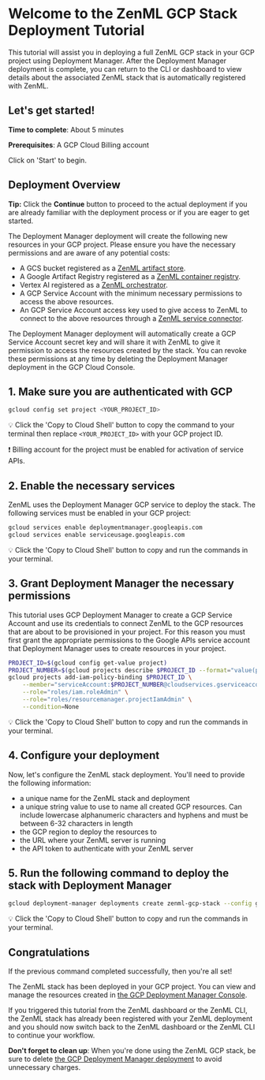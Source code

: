 # Welcome to the ZenML GCP Stack Deployment Tutorial

This tutorial will assist you in deploying a full ZenML GCP stack in your
GCP project using Deployment Manager. After the Deployment Manager deployment is
complete, you can return to the CLI or dashboard to view details about the
associated ZenML stack that is automatically registered with ZenML.

## Let's get started!

**Time to complete**: About 5 minutes

**Prerequisites**: A GCP Cloud Billing account

Click on 'Start' to begin.

## Deployment Overview

**Tip:** Click the **Continue** button to proceed to the actual deployment if
you are already familiar with the deployment process or if you are eager to get
started.

The Deployment Manager deployment will create the following new resources in
your GCP project. Please ensure you have the necessary permissions and are aware
of any potential costs:

- A GCS bucket registered as a [ZenML artifact store](https://docs.zenml.io/stack-components/artifact-stores/gcp).
- A Google Artifact Registry registered as a [ZenML container registry](https://docs.zenml.io/stack-components/container-registries/gcp).
- Vertex AI registered as a [ZenML orchestrator](https://docs.zenml.io/stack-components/orchestrators/vertex).
- A GCP Service Account with the minimum necessary permissions to access the
above resources.
- An GCP Service Account access key used to give access to ZenML to connect to
the above resources through a [ZenML service connector](https://docs.zenml.io/how-to/auth-management/gcp-service-connector).

The Deployment Manager deployment will automatically create a GCP Service
Account secret key and will share it with ZenML to give it permission to access
the resources created by the stack. You can revoke these permissions at any time
by deleting the Deployment Manager deployment in the GCP Cloud Console.

## 1. Make sure you are authenticated with GCP

```sh
gcloud config set project <YOUR_PROJECT_ID>
```

💡 Click the 'Copy to Cloud Shell' button to copy the command to your
terminal then replace `<YOUR_PROJECT_ID>` with your GCP project ID.

❗ Billing account for the project must be enabled for activation of
service APIs.

## 2. Enable the necessary services

ZenML uses the Deployment Manager GCP service to deploy the stack. The following
services must be enabled in your GCP project:

```sh
gcloud services enable deploymentmanager.googleapis.com
gcloud services enable serviceusage.googleapis.com
```

💡 Click the 'Copy to Cloud Shell' button to copy and run the commands in your terminal.

## 3. Grant Deployment Manager the necessary permissions

This tutorial uses GCP Deployment Manager to create a GCP Service Account and
use its credentials to connect ZenML to the GCP resources that are about to be
provisioned in your project. For this reason you must first grant the
appropriate permissions to the Google APIs service account that Deployment
Manager uses to create resources in your project.

```sh
PROJECT_ID=$(gcloud config get-value project)
PROJECT_NUMBER=$(gcloud projects describe $PROJECT_ID --format="value(projectNumber)")
gcloud projects add-iam-policy-binding $PROJECT_ID \
    --member="serviceAccount:$PROJECT_NUMBER@cloudservices.gserviceaccount.com" \
    --role="roles/iam.roleAdmin" \
    --role="roles/resourcemanager.projectIamAdmin" \
    --condition=None
```

💡 Click the 'Copy to Cloud Shell' button to copy and run the commands in your terminal.

## 4. Configure your deployment

Now, let's configure the ZenML stack deployment. You'll need to provide the
following information:

* <walkthrough-editor-select-regex filePath="gcp-gar-gcs-vertex-config.yaml" regex="name: .*">a unique name for the ZenML stack and deployment<walkthrough-editor-select-regex>
* <walkthrough-editor-select-regex filePath="gcp-gar-gcs-vertex-config.yaml" regex="resourceNameSuffix: .*">a unique string value to use to name all created GCP resources<walkthrough-editor-select-regex>.  Can include lowercase alphanumeric characters and hyphens and must be between 6-32 characters in length
* <walkthrough-editor-select-regex filePath="gcp-gar-gcs-vertex-config.yaml" regex="region: .*">the GCP region to deploy the resources to<walkthrough-editor-select-regex>
* <walkthrough-editor-select-regex filePath="gcp-gar-gcs-vertex-config.yaml" regex="zenmlServerURL: .*">the URL where your ZenML server is running<walkthrough-editor-select-regex>
* <walkthrough-editor-select-regex filePath="gcp-gar-gcs-vertex-config.yaml" regex="zenmlServerAPIToken: .*">the API token to authenticate with your ZenML server<walkthrough-editor-select-regex>

## 5. Run the following command to deploy the stack with Deployment Manager

```sh
gcloud deployment-manager deployments create zenml-gcp-stack --config gcp-gar-gcs-vertex-config.yaml
```

💡 Click the 'Copy to Cloud Shell' button to copy and run the commands in your terminal.

## Congratulations

<walkthrough-conclusion-trophy></walkthrough-conclusion-trophy>

If the previous command completed successfully, then you're all set!

The ZenML stack has been deployed in your GCP project. You can view and manage
the resources created in [the GCP Deployment Manager Console](https://console.cloud.google.com/deployments).

If you triggered this tutorial from the ZenML dashboard or the ZenML CLI, the
ZenML stack has already been registered with your ZenML deployment and you
should now switch back to the ZenML dashboard or the ZenML CLI to continue your
workflow.

**Don't forget to clean up**: When you're done using the ZenML GCP stack, be
sure to delete [the GCP Deployment Manager deployment](https://console.cloud.google.com/deployments)
to avoid unnecessary charges.
